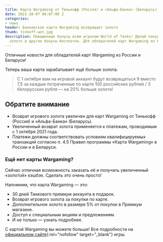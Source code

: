 ```yaml
---
title: Карта Wargaming от Тинькофф (Россия) и «Альфа-Банка» (Беларусь)
date: 2021-10-07 06:07:00 Z
categories:
- news
header: Банковская карта Wargaming возвращает золото
thumb: tinkoff-wot.jpg
description: Повышенные бонусы всем игрокам World of Tanks! Делай покупки — получай
  золото и другие бонусы бесплатно. Для обладателей карт Wargaming из России и Беларуси!
---
```


Отличные новости для обладателей карт Wargaming из России и Беларуси!

Теперь ваша карта зарабатывает ещё больше золота:

> С 1 октября вам на игровой аккаунт будут возвращаться 9 вместо 7,5 за каждые потраченные по карте 100 российских рублей / 3 белорусских рубля — на 20% больше золота!

## Обратите внимание

* Возврат игрового золота увеличен для карт Wargaming от Тинькофф (Россия) и «Альфа-Банка» (Беларусь).
* Увеличенный возврат золота применяется к платежам, проводимым с 1 октября 2021 года.
* Платежи должны соответствовать условиям квалифицируемых транзакций согласно п. 4.5 Правил программы «Карта Wargaming» в России и в Беларуси.

### Ещё нет карты Wargaming?

Сейчас отличная возможность заказать её и получать увеличенный «золотой» кэшбэк. Сделать это очень просто!

Напомним, что карта Wargaming — это:

* 30 дней Танкового премиум аккаунта в подарок.
* Возврат игрового золота за покупки по карте.
* Дополнительное золото в размере 5% от покупок в Премиум магазине.
* Доступ к специальным акциям и предложениям.
* И не только — узнать подробнее.

С картой Wargaming вы можете больше! Все подробности на [официальном сайте](https://card.wargaming.net/ordercard/wot){:rel="nofollow" target="_blank"} игры.